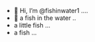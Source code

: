 - 👋 Hi, I’m @fishinwater1 ....
- 👋 a fish in the water ..
- a little fish ...
- a fish ...


<!---
fishinwater1/fishinwater1 is a ✨ special ✨ repository because its `README.md` (this file) appears on your GitHub profile.
You can click the Preview link to take a look at your changes.
--->
